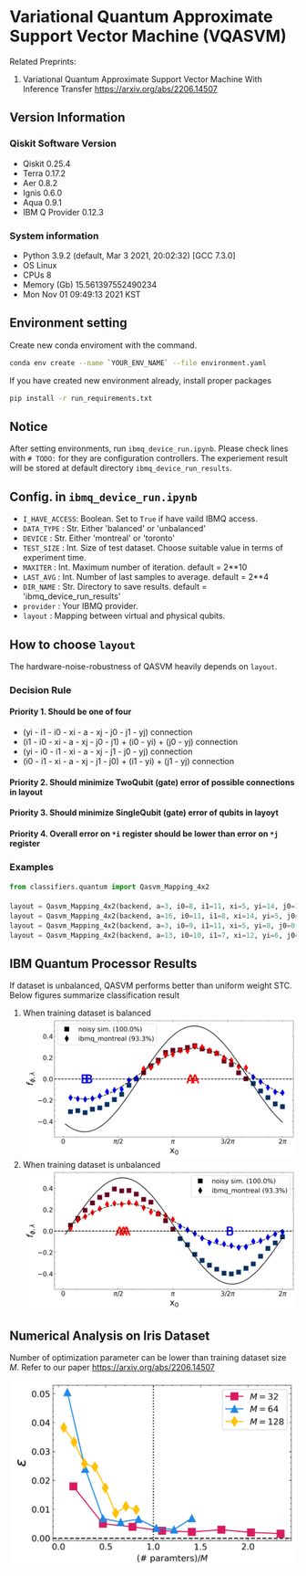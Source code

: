 # Variational Quantum Approximate Support Vector Machine (VQASVM)

Related Preprints:

1. Variational Quantum Approximate Support Vector Machine With Inference Transfer <https://arxiv.org/abs/2206.14507>

## Version Information

### Qiskit Software Version

- Qiskit 0.25.4
- Terra 0.17.2
- Aer 0.8.2
- Ignis 0.6.0
- Aqua 0.9.1
- IBM Q Provider 0.12.3

### System information

- Python 3.9.2 (default, Mar 3 2021, 20:02:32) [GCC 7.3.0]
- OS Linux
- CPUs 8
- Memory (Gb) 15.561397552490234
- Mon Nov 01 09:49:13 2021 KST

## Environment setting

Create new conda enviroment with the command.

```bash
conda env create --name `YOUR_ENV_NAME` --file environment.yaml
```

If you have created new environment already, install proper packages

```bash
pip install -r run_requirements.txt
```

## Notice

After setting environments, run `ibmq_device_run.ipynb`.
Please check lines with `# TODO:` for they are configuration controllers.
The experiement result will be stored at default directory `ibmq_device_run_results`.

## Config. in `ibmq_device_run.ipynb`

- `I_HAVE_ACCESS`: Boolean. Set to `True` if have vaild IBMQ access.
- `DATA_TYPE` : Str. Either 'balanced' or 'unbalanced'
- `DEVICE` : Str. Either 'montreal' or 'toronto'
- `TEST_SIZE` : Int. Size of test dataset. Choose suitable value in terms of experiment time.
- `MAXITER` : Int. Maximum number of iteration. default =  2**10
- `LAST_AVG` : Int. Number of last samples to average. default = 2**4
- `DIR_NAME` : Str. Directory to save results. default = 'ibmq_device_run_results'
- `provider` : Your IBMQ provider.
- `layout` : Mapping between virtual and physical qubits.

## How to choose `layout`

The hardware-noise-robustness of QASVM heavily depends on `layout`.

### Decision Rule

#### Priority 1. Should be one of four

- (yi - i1 - i0 - xi - a - xj - j0 - j1 - yj) connection
- (i1 - i0 - xi - a - xj - j0 - j1) + (i0 - yi) + (j0 - yj) connection
- (yi - i0 - i1 - xi - a - xj - j1 - j0 - yj) connection
- (i0 - i1 - xi - a - xj - j1 - j0) + (i1 - yi) + (j1 - yj) connection

#### Priority 2. Should minimize TwoQubit (gate) error of possible connections in layout

#### Priority 3. Should minimize SingleQubit (gate) error of qubits in layoyt

#### Priority 4. Overall error on `*i` register should be lower than error on `*j` register

### Examples

```python
from classifiers.quantum import Qasvm_Mapping_4x2

layout = Qasvm_Mapping_4x2(backend, a=3, i0=8, i1=11, xi=5, yi=14, j0=1, j1=4, xj=2, yj=7)
layout = Qasvm_Mapping_4x2(backend, a=16, i0=11, i1=8, xi=14, yi=5, j0=22, j1=25, xj=19, yj=24)
layout = Qasvm_Mapping_4x2(backend, a=3, i0=9, i1=11, xi=5, yi=8, j0=0, j1=4, xj=2, yj=1)
layout = Qasvm_Mapping_4x2(backend, a=13, i0=10, i1=7, xi=12, yi=6, j0=11, j1=8, xj=14, yj=9)
```

## IBM Quantum Processor Results

If dataset is unbalanced, QASVM performs better than uniform weight STC.
Below figures summarize classification result

1. When training dataset is balanced
![balanced_result](summary_ipynb/benchmarking/figs/montreal/balanced_result.png)
1. When training dataset is unbalanced
![balanced_result](summary_ipynb/benchmarking/figs/montreal/unbalanced_result.png)

## Numerical Analysis on Iris Dataset

Number of optimization parameter can be lower than training dataset size $M$. Refer to our paper <https://arxiv.org/abs/2206.14507>

![numanal](summary_ipynb/benchmarking/figs/numerical_analysis_iris_error.png)
